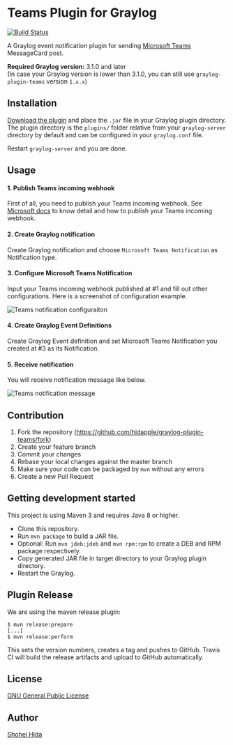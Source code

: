 # Teams Plugin for Graylog

[![Build Status](https://travis-ci.org/hidapple/graylog-plugin-teams.svg?branch=master)](https://travis-ci.org/hidapple/graylog-plugin-teams.svg?branch=master)


A Graylog event notification plugin for sending [Microsoft Teams](https://products.office.com/en-us/microsoft-teams/group-chat-software) MessageCard post.

**Required Graylog version:** 3.1.0 and later  
(In case your Graylog version is lower than 3.1.0, you can still use `graylog-plugin-teams` version `1.x.x`)

Installation
------------

[Download the plugin](https://github.com/hidapple/graylog-plugin-teams/releases)
and place the `.jar` file in your Graylog plugin directory. The plugin directory
is the `plugins/` folder relative from your `graylog-server` directory by default
and can be configured in your `graylog.conf` file.

Restart `graylog-server` and you are done.

Usage
-----

#### 1. Publish Teams incoming webhook
First of all, you need to publish your Teams incoming webhook. See [Microsoft docs](https://docs.microsoft.com/en-us/microsoftteams/platform/concepts/connectors/connectors-using)
to know detail and how to publish your Teams incoming webhook.

#### 2. Create Graylog notification
Create Graylog notification and choose `Microsoft Teams Notification` as Notification type.

#### 3. Configure Microsoft Teams Notification
Input your Teams incoming webhook published at #1 and fill out other configurations. Here is a screenshot of configuration example.

![Teams notification configuraiton](https://github.com/hidapple/graylog-plugin-teams/blob/master/img/configuration.png)

#### 4. Create Graylog Event Definitions
Create Graylog Event definition and set Microsoft Teams Notification you created at #3 as its Notification.

#### 5. Receive notification
You will receive notification message like below.

![Teams notification message](https://github.com/hidapple/graylog-plugin-teams/blob/master/img/message.png)

Contribution
------------

1. Fork the repository (https://github.com/hidapple/graylog-plugin-teams/fork)
1. Create your feature branch
1. Commit your changes
1. Rebase your local changes against the master branch
1. Make sure your code can be packaged by `mvn` without any errors
1. Create a new Pull Request

Getting development started
---------------------------

This project is using Maven 3 and requires Java 8 or higher.

* Clone this repository.
* Run `mvn package` to build a JAR file.
* Optional: Run `mvn jdeb:jdeb` and `mvn rpm:rpm` to create a DEB and RPM package respectively.
* Copy generated JAR file in target directory to your Graylog plugin directory.
* Restart the Graylog.

Plugin Release
--------------

We are using the maven release plugin:

```
$ mvn release:prepare
[...]
$ mvn release:perform
```

This sets the version numbers, creates a tag and pushes to GitHub. Travis CI will build the release artifacts and upload to GitHub automatically.

License
-------

[GNU General Public License](https://github.com/hidapple/graylog-plugin-teams/blob/master/LICENSE)

Author
------

[Shohei Hida](https://github.com/hidapple)
